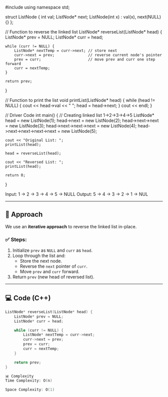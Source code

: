 #include <iostream>
using namespace std;

struct ListNode {
    int val;
    ListNode* next;
    ListNode(int x) : val(x), next(NULL) {}
};

// Function to reverse the linked list
ListNode* reverseList(ListNode* head) {
    ListNode* prev = NULL;
    ListNode* curr = head;

    while (curr != NULL) {
        ListNode* nextTemp = curr->next; // store next
        curr->next = prev;               // reverse current node's pointer
        prev = curr;                     // move prev and curr one step forward
        curr = nextTemp;
    }

    return prev;
}

// Function to print the list
void printList(ListNode* head) {
    while (head != NULL) {
        cout << head->val << " ";
        head = head->next;
    }
    cout << endl;
}

// Driver Code
int main() {
    // Creating linked list 1->2->3->4->5
    ListNode* head = new ListNode(1);
    head->next = new ListNode(2);
    head->next->next = new ListNode(3);
    head->next->next->next = new ListNode(4);
    head->next->next->next->next = new ListNode(5);

    cout << "Original List: ";
    printList(head);

    head = reverseList(head);

    cout << "Reversed List: ";
    printList(head);

    return 0;
}

Input: 1 → 2 → 3 → 4 → 5 → NULL
Output: 5 → 4 → 3 → 2 → 1 → NUL


---

## 🚀 Approach

We use an **iterative approach** to reverse the linked list in-place.

### ✅ Steps:
1. Initialize `prev` as `NULL` and `curr` as `head`.
2. Loop through the list and:
   - Store the next node.
   - Reverse the `next` pointer of `curr`.
   - Move `prev` and `curr` forward.
3. Return `prev` (new head of reversed list).

---

## 💻 Code (C++)

```cpp
ListNode* reverseList(ListNode* head) {
    ListNode* prev = NULL;
    ListNode* curr = head;

    while (curr != NULL) {
        ListNode* nextTemp = curr->next;
        curr->next = prev;
        prev = curr;
        curr = nextTemp;
    }

    return prev;
}

📊 Complexity
Time Complexity: O(n)

Space Complexity: O(1)

